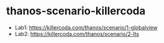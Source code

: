 # thanos-scenario-killercoda
- Lab1: https://killercoda.com/thanos/scenario/1-globalview
- Lab2: https://killercoda.com/thanos/scenario/2-lts

